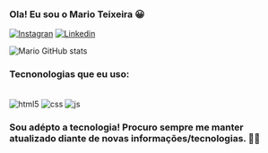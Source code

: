 ### Ola! Eu sou o Mario Teixeira 😀

[![Instagran](https://img.shields.io/badge/Instagram-E4405F?style=for-the-badge&logo=instagram&logoColor=white)](https://www.instagram.com/marioteixerr/)
[![Linkedin](https://img.shields.io/badge/LinkedIn-0077B5?style=for-the-badge&logo=linkedin&logoColor=white)](https://www.linkedin.com/in/mario-teixeira-273958248/)

![Mario GitHub stats](https://github-readme-stats.vercel.app/api?username=MarioTeixeira&show_icons=true&theme=radical)

### Tecnonologias que eu uso: 

<div style="display: inline-block"><br/>
    <img align="center" alt="html5" src="https://img.shields.io/badge/HTML5-E34F26?style=for-the-badge&logo=html5&logoColor=white" />
    <img align="center" alt="css" src="https://img.shields.io/badge/CSS3-1572B6?style=for-the-badge&logo=css3&logoColor=white" />
     <img align="center" alt="js" src="https://img.shields.io/badge/JavaScript-F7DF1E?style=for-the-badge&logo=javascript&logoColor=black"/>
</div></br>

### Sou adépto a tecnologia! Procuro sempre me manter atualizado diante de novas informações/tecnologias. 👨‍💻



